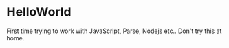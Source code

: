 HelloWorld
==========
First time trying to work with JavaScript, Parse, Nodejs etc..
Don't try this at home.